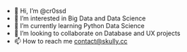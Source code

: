 - 👋 Hi, I’m @cr0ssd
- 👀 I’m interested in Big Data and Data Science
- 🌱 I’m currently learning Python Data Science
- 💞️ I’m looking to collaborate on Database and UX projects
- 📫 How to reach me contact@skully.cc

<!---
cr0ssd/cr0ssd is a ✨ special ✨ repository because its `README.md` (this file) appears on your GitHub profile.
You can click the Preview link to take a look at your changes.
--->
